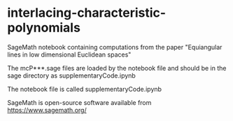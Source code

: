 # interlacing-characteristic-polynomials
SageMath notebook containing computations from the paper "Equiangular lines in low dimensional Euclidean spaces"

The mcP***.sage files are loaded by the notebook file and should be in the sage directory as supplementaryCode.ipynb

The notebook file is called supplementaryCode.ipynb

SageMath is open-source software available from https://www.sagemath.org/
